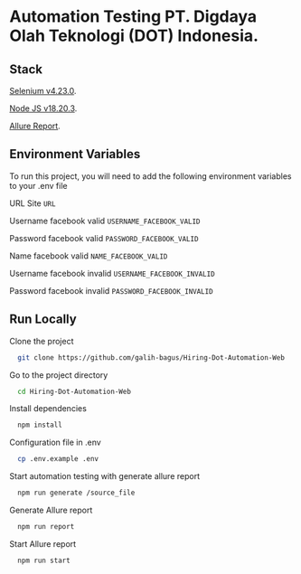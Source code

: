 # Automation Testing PT. Digdaya Olah Teknologi (DOT) Indonesia.

## Stack

[Selenium v4.23.0](https://www.selenium.dev/).

[Node JS v18.20.3](https://nodejs.org/en).

[Allure Report](https://allurereport.org/).

## Environment Variables

To run this project, you will need to add the following environment variables to your .env file

URL Site
`URL`

Username facebook valid
`USERNAME_FACEBOOK_VALID`

Password facebook valid
`PASSWORD_FACEBOOK_VALID`

Name facebook valid
`NAME_FACEBOOK_VALID`

Username facebook invalid
`USERNAME_FACEBOOK_INVALID`

Password facebook invalid
`PASSWORD_FACEBOOK_INVALID`

## Run Locally

Clone the project

```bash
  git clone https://github.com/galih-bagus/Hiring-Dot-Automation-Web
```

Go to the project directory

```bash
  cd Hiring-Dot-Automation-Web
```

Install dependencies

```bash
  npm install
```

Configuration file in .env

```bash
  cp .env.example .env
```

Start automation testing with generate allure report

```bash
  npm run generate /source_file
```

Generate Allure report

```bash
  npm run report
```

Start Allure report

```bash
  npm run start
```

